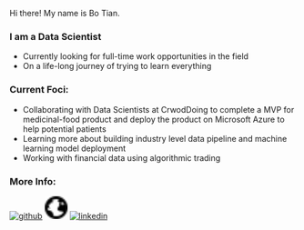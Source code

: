  Hi there! My name is Bo Tian.
 
 ### I am a Data Scientist
- Currently looking for full-time work opportunities in the field
- On a life-long journey of trying to learn everything


### Current Foci:
- Collaborating with Data Scientists at CrwodDoing to complete a MVP for medicinal-food product and deploy the product on Microsoft Azure to help potential patients 
- Learning more about building industry level data pipeline and machine learning model deployment
- Working with financial data using algorithmic trading



### More Info:

<div>
  <a href="https://github.com/tianbo137/My_Data_Portfolio" target="_blank" rel="noreferrer"><img width="40" alt="github" src="https://cdn.jsdelivr.net/npm/simple-icons@v3/icons/github.svg" /></a>
 <a href="https://tianbo137.github.io/" target="_blank" rel="noreferrer"><img width="40" alt="portfolio" src="https://raw.githubusercontent.com/iconic/open-iconic/master/svg/globe.svg" /></a>
<a href="https://www.linkedin.com/in/tianbo137/" target="_blank" rel="noreferrer"><img width="40" alt="linkedin" src="https://cdn.jsdelivr.net/npm/simple-icons@v3/icons/linkedin.svg" /></a>
   
</div>
